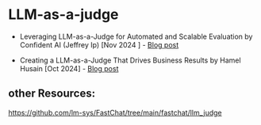 # LLM-as-a-judge
* Leveraging LLM-as-a-Judge for Automated and Scalable Evaluation by Confident AI (Jeffrey Ip) [Nov 2024
] - [Blog post](https://www.confident-ai.com/blog/why-llm-as-a-judge-is-the-best-llm-evaluation-method)

* Creating a LLM-as-a-Judge That Drives Business Results by Hamel Husain  [Oct 2024] - [Blog post](https://hamel.dev/blog/posts/llm-judge/?utm_source=chatgpt.com#if-i-have-a-good-judge-llm-isnt-that-also-the-llm-id-also-want-to-use)

## other Resources: 
https://github.com/lm-sys/FastChat/tree/main/fastchat/llm_judge
